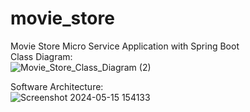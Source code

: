 # movie_store
Movie Store Micro Service Application with Spring Boot\
Class Diagram:\
![Movie_Store_Class_Diagram (2)](https://github.com/KrotchYB/movie_store_microservice_app/assets/53424479/b93e2ef2-6755-42f2-b07c-0a5204248228)

Software Architecture:\
![Screenshot 2024-05-15 154133](https://github.com/KrotchYB/movie_store_microservice_app/assets/53424479/4dd1eeb1-958f-4061-b485-05e333b145ab)

